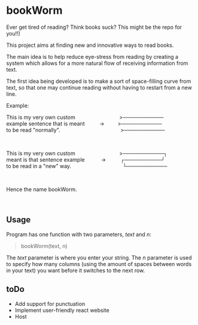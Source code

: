 # bookWorm

Ever get tired of reading? Think books suck? This might be the repo for you!!)

This project aims at finding new and innovative ways to read books.

The main idea is to help reduce eye-stress from reading by creating a system which allows for a more natural flow of receiving information from text.

The first idea being developed is to make a sort of space-filling curve from text, so that one may continue reading without having to restart from a new line.

Example:

This is my very own custom                              >───────────\
example sentence that is meant          ->         >───────────\
to be read "normally".                                         >───────────

<br />

This is my very own custom                              >───────────┐\
meant is that sentence example           ->          ┌──────────┘\
to be read in a "new" way.                                   └───────────

<br />

Hence the name bookWorm.

<br />

## Usage

Program has one function with two parameters, *text* and *n*:
>bookWorm(text, n)

The *text* parameter is where you enter your string.
The *n* parameter is used to specify how many columns (using the amount of spaces between words in your text) you want before it switches to the next row.

## toDo
 - Add support for punctuation
 - Implement user-friendly react website
 - Host
